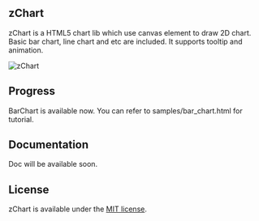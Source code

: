 ## zChart

zChart is a HTML5 chart lib which use canvas element to draw 2D chart. Basic bar chart, line chart and etc are included. 
It supports tooltip and animation.

![zChart](https://raw.githubusercontent.com/zhgway/Html5Chart/master/release/screenshot.png)

## Progress

BarChart is available now. You can refer to samples/bar_chart.html for tutorial. 

## Documentation

Doc will be available soon.

## License

zChart is available under the [MIT license](http://opensource.org/licenses/MIT).
